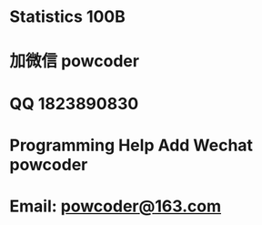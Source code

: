 # Statistics 100B
# 加微信 powcoder

# QQ 1823890830

# Programming Help Add Wechat powcoder

# Email: powcoder@163.com

